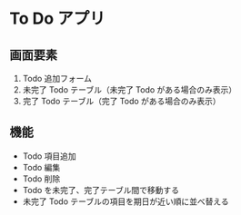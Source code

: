 # To Do アプリ

## 画面要素

1. Todo 追加フォーム
2. 未完了 Todo テーブル（未完了 Todo がある場合のみ表示）
3. 完了 Todo テーブル（完了 Todo がある場合のみ表示）

## 機能

- Todo 項目追加
- Todo 編集
- Todo 削除
- Todo を未完了、完了テーブル間で移動する
- 未完了 Todo テーブルの項目を期日が近い順に並べ替える
